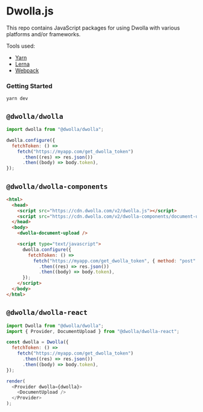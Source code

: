 # Dwolla.js

This repo contains JavaScript packages for using Dwolla with various platforms and/or frameworks.

Tools used:

- [Yarn](https://yarnpkg.com/)
- [Lerna](https://github.com/lerna/lerna)
- [Webpack](https://webpack.js.org/)

### Getting Started

```
yarn dev
```

## `@dwolla/dwolla`

```javascript
import dwolla from "@dwolla/dwolla";

dwolla.configure({
  fetchToken: () =>
    fetch("https://myapp.com/get_dwolla_token")
      .then((res) => res.json())
      .then((body) => body.token),
});
```

## `@dwolla/dwolla-components`

```html
<html>
  <head>
    <script src="https://cdn.dwolla.com/v2/dwolla.js"></script>
    <script src="https://cdn.dwolla.com/v2/dwolla-components/document-upload.js"></script>
  </head>
  <body>
    <dwolla-document-upload />

    <script type="text/javascript">
      dwolla.configure({
        fetchToken: () =>
          fetch("https://myapp.com/get_dwolla_token", { method: "post" })
            .then((res) => res.json())
            .then((body) => body.token),
      });
    </script>
  </body>
</html>
```

## `@dwolla/dwolla-react`

```javascript
import Dwolla from "@dwolla/dwolla";
import { Provider, DocumentUpload } from "@dwolla/dwolla-react";

const dwolla = Dwolla({
  fetchToken: () =>
    fetch("https://myapp.com/get_dwolla_token")
      .then((res) => res.json())
      .then((body) => body.token),
});

render(
  <Provider dwolla={dwolla}>
    <DocumentUpload />
  </Provider>
);
```
